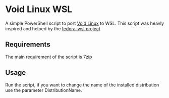 # Void Linux WSL

A simple PowerShell script to port [Void Linux](https://voidlinux.org/) to WSL. This script was heavly inspired and helped by the [fedora-wsl project](https://github.com/SocMinarch/fedora-wsl)

## Requirements

The main requirement of the script is 7zip

## Usage

Run the script, if you want to change the name of the installed distribution use the parameter DistributionName.